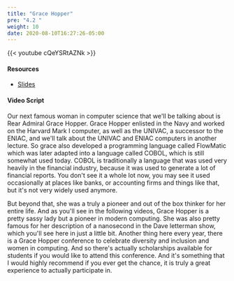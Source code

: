 ```yaml
---
title: "Grace Hopper"
pre: "4.2 "
weight: 10
date: 2020-08-10T16:27:26-05:00
---
```


{{< youtube cQeYSRtAZNk >}}

#### Resources

* [Slides](../slides/4-Programing.pdf)

#### Video Script

Our next famous woman in computer science that we'll be talking about is Rear Admiral Grace Hopper. Grace Hopper enlisted in the Navy and worked on the Harvard Mark I computer, as well as the UNIVAC, a successor to the ENIAC, and we'll talk about the UNIVAC and ENIAC computers in another lecture. So grace also developed a programming language called FlowMatic which was later adapted into a language called COBOL, which is still somewhat used today. COBOL is traditionally a language that was used very heavily in the financial industry, because it was used to generate a lot of financial reports. You don't see it a whole lot now, you may see it used occasionally at places like banks, or accounting firms and things like that, but it's not very widely used anymore. 

But beyond that, she was a truly a pioneer and out of the box thinker for her entire life. And as you'll see in the following videos, Grace Hopper is a pretty sassy lady but a pioneer in modern computing. She was also pretty famous for her description of a nanosecond in the Dave letterman show, which you'll see here in just a little bit. Another thing here every year, there is a Grace Hopper conference to celebrate diversity and inclusion and women in computing. And so there's actually scholarships available for students if you would like to attend this conference. And it's something that I would highly recommend if you ever get the chance, it is truly a great experience to actually participate in. 


